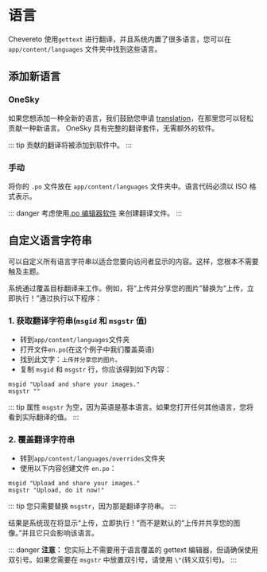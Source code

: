 # 语言

Chevereto 使用`gettext` 进行翻译，并且系统内置了很多语言，您可以在`app/content/languages` 文件夹中找到这些语言。

## 添加新语言

### OneSky

如果您想添加一种全新的语言，我们鼓励您申请 [translation](http://translate.chevereto.com/)，在那里您可以轻松贡献一种新语言。 OneSky 具有完整的翻译套件，无需额外的软件。

::: tip
贡献的翻译将被添加到软件中。
:::

### 手动

将你的 `.po` 文件放在 `app/content/languages` 文件夹中。语言代码必须以 ISO 格式表示。

::: danger
考虑使用[.po 编辑器软件](https://www.google.com/search?q=po%20editor) 来创建翻译文件。
:::

## 自定义语言字符串

可以自定义所有语言字符串以适合您要向访问者显示的内容。这样，您根本不需要触及主题。

系统通过覆盖目标翻译来工作。例如，将“上传并分享您的图片”替换为“上传，立即执行！”通过执行以下程序：

### 1. 获取翻译字符串(`msgid` 和 `msgstr` 值)

- 转到`app/content/languages`文件夹
- 打开文件`en.po`(在这个例子中我们覆盖英语)
- 找到此文字：`上传并分享您的图片。`
- 复制 `msgid` 和 `msgstr` 行，你应该得到如下内容：

```po
msgid "Upload and share your images."
msgstr ""
```

::: tip
属性 `msgstr` 为空，因为英语是基本语言。如果您打开任何其他语言，您将看到实际翻译的值。
:::

### 2. 覆盖翻译字符串

- 转到`app/content/languages/overrides`文件夹
- 使用以下内容创建文件 `en.po`：

```po
msgid "Upload and share your images."
msgstr "Upload, do it now!"
```

::: tip
您只需要替换 `msgstr`，因为那是翻译字符串。
:::

结果是系统现在将显示“上传，立即执行！”而不是默认的“上传并共享您的图像。”并且它只会影响该语言。

::: danger
**注意：** 您实际上不需要用于语言覆盖的 gettext 编辑器，但请确保使用双引号。如果您需要在 `msgstr` 中放置双引号，请使用 `\"`(转义双引号)。
:::
